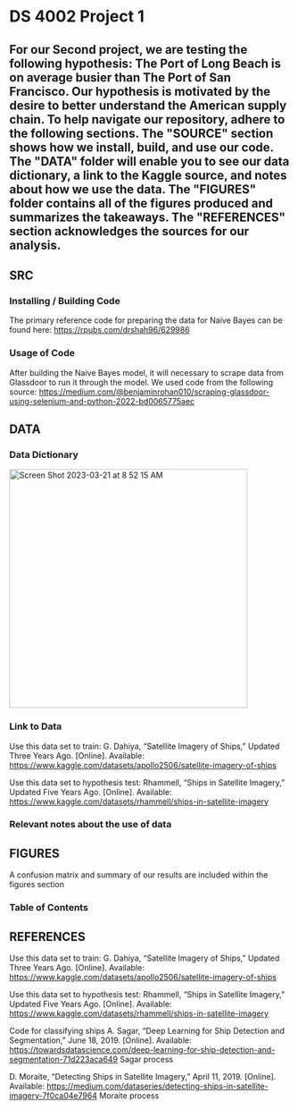 # DS 4002 Project 1

## For our Second project, we are testing the following hypothesis: The Port of Long Beach is on average busier than The Port of San Francisco. Our hypothesis is motivated by the desire to better understand the American supply chain. To help navigate our repository, adhere to the following sections. The "SOURCE" section shows how we install, build, and use our code. The "DATA" folder will enable you to see our data dictionary, a link to the Kaggle source, and notes about how we use the data. The "FIGURES" folder contains all of the figures produced and summarizes the takeaways. The "REFERENCES" section acknowledges the sources for our analysis. 

## SRC 
### Installing / Building Code
The primary reference code for preparing the data for Naive Bayes can be found here:
https://rpubs.com/drshah96/629986

### Usage of Code
After building the Naive Bayes model, it will necessary to scrape data from Glassdoor to run it through the model. We used code from the following source:
https://medium.com/@benjaminrohan010/scraping-glassdoor-using-selenium-and-python-2022-bd0065775aec 

## DATA 
### Data Dictionary
<img width="427" alt="Screen Shot 2023-03-21 at 8 52 15 AM" src="https://user-images.githubusercontent.com/89858275/226611511-c5633990-2041-40ac-a921-8e481a548671.png">

### Link to Data
Use this data set to train:
G. Dahiya, “Satellite Imagery of Ships,” Updated Three Years Ago. [Online]. Available: https://www.kaggle.com/datasets/apollo2506/satellite-imagery-of-ships

Use this data set to hypothesis test:
Rhammell, “Ships in Satellite Imagery,” Updated Five Years Ago. [Online]. Available: https://www.kaggle.com/datasets/rhammell/ships-in-satellite-imagery


### Relevant notes about the use of data

## FIGURES 
A confusion matrix and summary of our results are included within the figures section

### Table of Contents

## REFERENCES 
Use this data set to train:
G. Dahiya, “Satellite Imagery of Ships,” Updated Three Years Ago. [Online]. Available: https://www.kaggle.com/datasets/apollo2506/satellite-imagery-of-ships

Use this data set to hypothesis test:
Rhammell, “Ships in Satellite Imagery,” Updated Five Years Ago. [Online]. Available: https://www.kaggle.com/datasets/rhammell/ships-in-satellite-imagery

Code for classifying ships 
A. Sagar, “Deep Learning for Ship Detection and Segmentation,” June 18, 2019. [Online]. Available: https://towardsdatascience.com/deep-learning-for-ship-detection-and-segmentation-71d223aca649 Sagar process

D. Moraite, “Detecting Ships in Satellite Imagery,” April 11, 2019. [Online]. Available: https://medium.com/dataseries/detecting-ships-in-satellite-imagery-7f0ca04e7964 Moraite process

